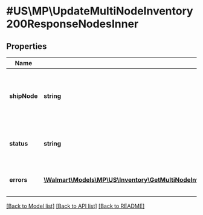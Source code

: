 # #US\MP\UpdateMultiNodeInventory200ResponseNodesInner

## Properties

Name | Type | Description | Notes
------------ | ------------- | ------------- | -------------
**shipNode** | **string** | ShipNode Id of the ship node for which the inventory is requested | [optional]
**status** | **string** | Node Update status. Example: 'Success' | [optional]
**errors** | [**\Walmart\Models\MP\US\Inventory\GetMultiNodeInventoryForSkuAndAllShipnodes200ResponseNodesInnerErrorsInner[]**](GetMultiNodeInventoryForSkuAndAllShipnodes200ResponseNodesInnerErrorsInner.md) | Node Update Error description. | [optional]


[[Back to Model list]](../) [[Back to API list]](../../Api/US/MP) [[Back to README]](../../README.md)
